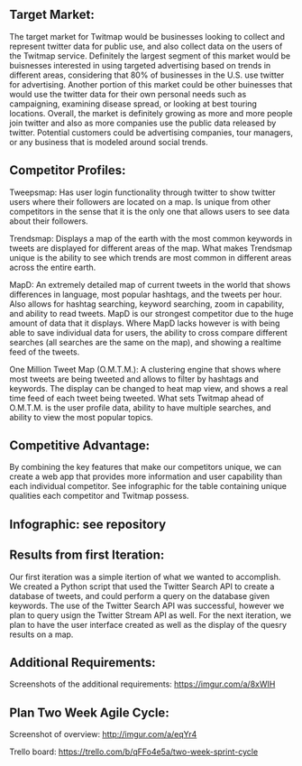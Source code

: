 ## Target Market:
The target market for Twitmap would be businesses looking to collect and represent twitter data for public use, and also collect data on the users of the Twitmap service. Definitely the largest segment of this market would be buisnesses interested in using targeted advertising based on trends in different areas, considering that 80% of businesses in the U.S. use twitter for advertising. Another portion of this market could be other buinesses that would use the twitter data for their own personal needs such as campaigning, examining disease spread, or looking at best touring locations. Overall, the market is definitely growing as more and more people join twitter and also as more companies use the public data released by twitter. Potential customers could be advertising companies, tour managers, or any business that is modeled around social trends.

## Competitor Profiles:
Tweepsmap: Has user login functionality through twitter to show twitter users where their followers are located on a map. Is unique 
          from other competitors in the sense that it is the only one that allows users to see data about their followers.   
          
Trendsmap: Displays a map of the earth with the most common keywords in tweets are displayed for different areas of the map. What 
          makes Trendsmap unique is the ability to see which trends are most common in different areas across the entire earth. 
          
MapD: An extremely detailed map of current tweets in the world that shows differences in language, most popular hashtags, and the
tweets per hour. Also allows for hashtag searching, keyword searching, zoom in capability, and ability to read tweets. MapD is  our strongest competitor due to the huge amount of data that it displays. Where MapD lacks however is with being able to save
individual data for users, the ability to cross compare different searches (all searches are the same on the map), and showing a realtime feed of the tweets.
          
One Million Tweet Map (O.M.T.M.): A clustering engine that shows where most tweets are being tweeted and allows to filter by hashtags     and keywords. The display can be changed to heat map view, and shows a real time feed of each tweet being tweeted. What sets Twitmap
    ahead of O.M.T.M. is the user profile data, ability to have multiple searches, and ability to view the most popular topics. 

## Competitive Advantage:
By combining the key features that make our competitors unique, we can create a web app that provides more information and user capability than each individual competitor.  See infographic for the table containing unique qualities each competitor and Twitmap possess.
## Infographic: see repository

## Results from first Iteration:
Our first iteration was a simple itertion of what we wanted to accomplish. We created a Python script that used the Twitter Search API to create a database of tweets, and could perform a query on the database given keywords. The use of the Twitter Search API was successful, however we plan to query usign the Twitter Stream API as well. For the next iteration, we plan to have the user interface created as well as the display of the quesry results on a map.

## Additional Requirements:

Screenshots of the additional requirements: https://imgur.com/a/8xWIH

## Plan Two Week Agile Cycle:

Screenshot of overview: http://imgur.com/a/eqYr4

Trello board: https://trello.com/b/qFFo4e5a/two-week-sprint-cycle
